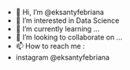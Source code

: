 - 👋 Hi, I’m @eksantyfebriana
- 👀 I’m interested in Data Science
- 🌱 I’m currently learning ...
- 💞️ I’m looking to collaborate on ...
- 📫 How to reach me :
- instagram @eksantyfebriana

<!---
eksantyfebriana/eksantyfebriana is a ✨ special ✨ repository because its `README.md` (this file) appears on your GitHub profile.
You can click the Preview link to take a look at your changes.
--->

